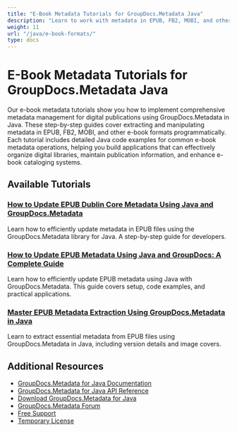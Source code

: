```yaml
---
title: "E-Book Metadata Tutorials for GroupDocs.Metadata Java"
description: "Learn to work with metadata in EPUB, FB2, MOBI, and other e-book formats using GroupDocs.Metadata for Java."
weight: 11
url: "/java/e-book-formats/"
type: docs
---
```

# E-Book Metadata Tutorials for GroupDocs.Metadata Java

Our e-book metadata tutorials show you how to implement comprehensive metadata management for digital publications using GroupDocs.Metadata in Java. These step-by-step guides cover extracting and manipulating metadata in EPUB, FB2, MOBI, and other e-book formats programmatically. Each tutorial includes detailed Java code examples for common e-book metadata operations, helping you build applications that can effectively organize digital libraries, maintain publication information, and enhance e-book cataloging systems.

## Available Tutorials

### [How to Update EPUB Dublin Core Metadata Using Java and GroupDocs.Metadata](./update-epub-dublin-core-metadata-java-groupdocs/)
Learn how to efficiently update metadata in EPUB files using the GroupDocs.Metadata library for Java. A step-by-step guide for developers.

### [How to Update EPUB Metadata Using Java and GroupDocs&#58; A Complete Guide](./update-epub-metadata-groupdocs-java-guide/)
Learn how to efficiently update EPUB metadata using Java with GroupDocs.Metadata. This guide covers setup, code examples, and practical applications.

### [Master EPUB Metadata Extraction Using GroupDocs.Metadata in Java](./master-epub-metadata-extraction-groupdocs-metadata-java/)
Learn to extract essential metadata from EPUB files using GroupDocs.Metadata in Java, including version details and image covers.

## Additional Resources

- [GroupDocs.Metadata for Java Documentation](https://docs.groupdocs.com/metadata/java/)
- [GroupDocs.Metadata for Java API Reference](https://reference.groupdocs.com/metadata/java/)
- [Download GroupDocs.Metadata for Java](https://releases.groupdocs.com/metadata/java/)
- [GroupDocs.Metadata Forum](https://forum.groupdocs.com/c/metadata)
- [Free Support](https://forum.groupdocs.com/)
- [Temporary License](https://purchase.groupdocs.com/temporary-license/)
